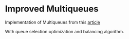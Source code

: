 # Improved Multiqueues
Implementation of Multiqueues from this [article](https://arxiv.org/pdf/1411.1209.pdf)

With queue selection optimization and balancing algorithm.
